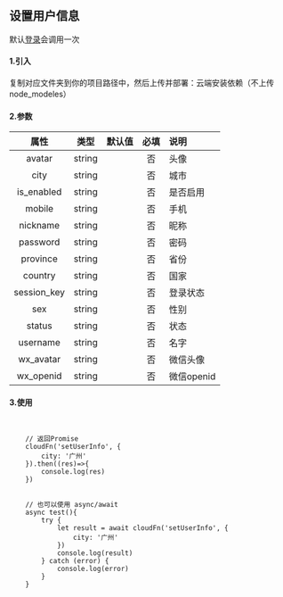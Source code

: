 ## 设置用户信息

默认[登录](https://github.com/lxljl/cloudFns/blob/master/doc/login.md)会调用一次

#### 1.引入

复制对应文件夹到你的项目路径中，然后上传并部署：云端安装依赖（不上传node_modeles）

#### 2.参数

|  属性   | 类型    | 默认值 | 必填   | 说明            |
| :-------: | :------: | ------ | :--------: | :--------|
|  avatar  | string  |        | 否 | 头像 |
| city  | string |        | 否 |  城市 |
| is_enabled  | string |        | 否 | 是否启用  |
| mobile  | string |        | 否 |  手机 |
| nickname  | string |        | 否 |  昵称 |
| password  | string |        | 否 |  密码 |
| province  | string |        | 否 | 省份  |
| country  | string |        | 否 | 国家  |
| session_key  | string |        | 否 | 登录状态  |
| sex  | string |        | 否 | 性别  |
| status  | string |        | 否 |  状态 |
| username  | string |        | 否 | 名字  |
| wx_avatar  | string |        | 否 | 微信头像  |
| wx_openid  | string |        | 否 | 微信openid  |

#### 3.使用

```


    // 返回Promise
    cloudFn('setUserInfo', {
        city: '广州'
    }).then((res)=>{
        console.log(res)
    })


    // 也可以使用 async/await
    async test(){
        try {
            let result = await cloudFn('setUserInfo', {
                city: '广州'
            })
            console.log(result)
        } catch (error) {
            console.log(error)
        }
    }

```